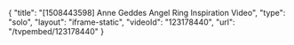 {
    "title": "[1508443598] Anne Geddes Angel Ring Inspiration Video",
    "type": "solo",
    "layout": "iframe-static",
    "videoId": "123178440",
    "url": "\/tvpembed\/123178440"
}